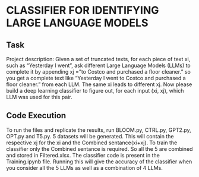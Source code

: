 # CLASSIFIER FOR IDENTIFYING LARGE LANGUAGE MODELS


## Task
Project description: Given a set of truncated texts, for each piece of text xi, such as “Yesterday I went”, ask different Large Language Models (LLMs) to complete it by appending xj =”to Costco and purchased a floor cleaner.” so you get a complete text like “Yesterday I went to Costco and purchased a floor cleaner.” from each LLM. The same xi leads to different xj. Now please build a deep learning classifier to figure out, for each input (xi, xj), which LLM was used for this pair.

## Code Execution

To run the files and replicate the results, run BLOOM.py, CTRL.py, GPT2.py, OPT.py and T5.py. 5 datasets will be generated. This will contain the respective xj for the xi and the Combined sentance(xi+xj). To train the classifier only the Combined sentance is required. So all the 5 are combined and stored in Filtered.xlsx. The classifier code is present in the Training.ipynb file. Running this will give the accuracy of the classifier when you consider all the 5 LLMs as well as a combination of 4 LLMs.
